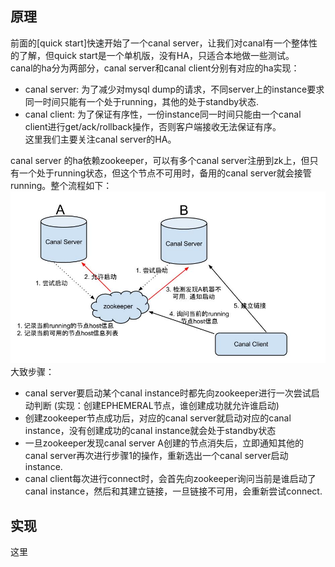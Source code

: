 ## 原理  
前面的[quick start]快速开始了一个canal server，让我们对canal有一个整体性的了解，但quick start是一个单机版，没有HA，只适合本地做一些测试。  
canal的ha分为两部分，canal server和canal client分别有对应的ha实现：  
- canal server: 为了减少对mysql dump的请求，不同server上的instance要求同一时间只能有一个处于running，其他的处于standby状态.
- canal client: 为了保证有序性，一份instance同一时间只能由一个canal client进行get/ack/rollback操作，否则客户端接收无法保证有序。  
这里我们主要关注canal server的HA。  

canal server 的ha依赖zookeeper，可以有多个canal server注册到zk上，但只有一个处于running状态，但这个节点不可用时，备用的canal server就会接管running。整个流程如下：  
![image](https://github.com/jmilktea/jmilktea/blob/master/%E4%B8%AD%E9%97%B4%E4%BB%B6/canal/images/canal-server-ha.png)    
大致步骤：
- canal server要启动某个canal instance时都先向zookeeper进行一次尝试启动判断 (实现：创建EPHEMERAL节点，谁创建成功就允许谁启动)
- 创建zookeeper节点成功后，对应的canal server就启动对应的canal instance，没有创建成功的canal instance就会处于standby状态
- 一旦zookeeper发现canal server A创建的节点消失后，立即通知其他的canal server再次进行步骤1的操作，重新选出一个canal server启动instance.
- canal client每次进行connect时，会首先向zookeeper询问当前是谁启动了canal instance，然后和其建立链接，一旦链接不可用，会重新尝试connect.

## 实现
这里